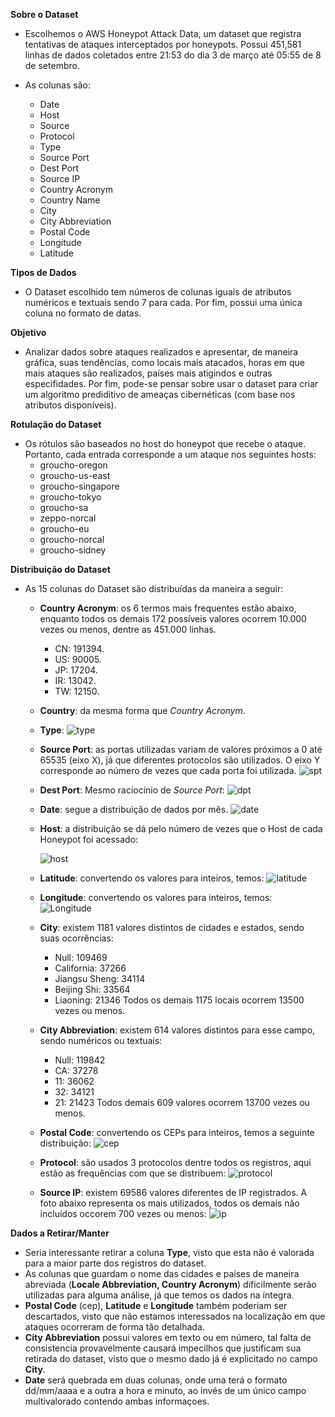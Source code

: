**Sobre o Dataset**
- Escolhemos o AWS Honeypot Attack Data, um dataset que registra tentativas de ataques interceptados por honeypots. Possui 451,581 linhas de dados coletados entre 21:53 do dia 3 de março até 05:55 de 8 de setembro.

- As colunas são:

  - Date
  - Host
  - Source
  - Protocol
  - Type
  - Source Port
  - Dest Port
  - Source IP
  - Country Acronym
  - Country Name
  - City
  - City Abbreviation
  - Postal Code
  - Longitude
  - Latitude


**Tipos de Dados**
- O Dataset escolhido tem números de colunas iguais de atributos numéricos e textuais sendo 7 para cada. Por fim, possui uma única coluna no formato de datas.

**Objetivo**
- Analizar dados sobre ataques realizados e apresentar, de maneira gráfica, suas tendências, como locais mais atacados, horas em que mais ataques são realizados, países mais atigindos e outras especifidades. Por fim, pode-se pensar sobre usar o dataset para criar um algoritmo prediditivo de ameaças cibernéticas (com base nos atributos disponíveis).

**Rotulação do Dataset**
- Os rótulos são baseados no host do honeypot que recebe o ataque. Portanto, cada entrada corresponde a um ataque nos seguintes hosts:
  - groucho-oregon
  - groucho-us-east
  - groucho-singapore
  - groucho-tokyo
  - groucho-sa
  - zeppo-norcal
  - groucho-eu
  - groucho-norcal
  - groucho-sidney


**Distribuição do Dataset**
- As 15 colunas do Dataset são distribuídas da maneira a seguir:
  - **Country Acronym**: os 6 termos mais frequentes estão abaixo, enquanto todos os demais 172 possíveis valores ocorrem 10.000 vezes ou menos, dentre as 451.000 linhas.
    - CN: 191394.
    - US: 90005.
    - JP: 17204.
    - IR: 13042.
    - TW: 12150.
   
  - **Country**: da mesma forma que _Country Acronym_.
  
  - **Type**:
    ![type](https://user-images.githubusercontent.com/71611489/109509697-ef59b100-7a7f-11eb-906a-984661d3297f.png)
  
  - **Source Port**: as portas utilizadas variam de valores próximos a 0 até 65535 (eixo X), já que diferentes protocolos são utilizados. O eixo Y corresponde ao número de vezes que cada porta foi utilizada.
    ![spt](https://user-images.githubusercontent.com/71611489/109510515-ddc4d900-7a80-11eb-8884-a33892182a01.png)
  
  - **Dest Port**: Mesmo racíocínio de _Source Port_:
    ![dpt](https://user-images.githubusercontent.com/71611489/109511006-65aae300-7a81-11eb-98f7-d92f878d2a6c.png)
    
  - **Date**: segue a distribuição de dados por mês.
    ![date](https://user-images.githubusercontent.com/71611489/109512204-9d665a80-7a82-11eb-9283-6ea56344b468.png)
    
  - **Host**: a distribuição se dá pelo número de vezes que o Host de cada Honeypot foi acessado:
 
    ![host](https://user-images.githubusercontent.com/71611489/109512486-e7e7d700-7a82-11eb-90bf-2294b4a4308c.png)
  
  - **Latitude**: convertendo os valores para inteiros, temos:
    ![latitude](https://user-images.githubusercontent.com/71611489/109512857-4745e700-7a83-11eb-9576-943bbca7ce80.png)
    
  - **Longitude**: convertendo os valores para inteiros, temos:
    ![Longitude](https://user-images.githubusercontent.com/71611489/109513151-912ecd00-7a83-11eb-93d5-64d655318a8c.png)

  - **City**: existem 1181 valores distintos de cidades e estados, sendo suas ocorrências:
    - Null: 109469
    - California: 37266
    - Jiangsu Sheng: 34114
    - Beijing Shi: 33564
    - Liaoning: 21346
    Todos os demais 1175 locais ocorrem 13500 vezes ou menos.

  - **City Abbreviation**: existem 614 valores distintos para esse campo, sendo numéricos ou textuais:
    - Null: 119842
    - CA: 37278
    - 11: 36062
    - 32: 34121
    - 21: 21423
    Todos demais 609 valores ocorrem 13700 vezes ou menos.
    
  - **Postal Code**: convertendo os CEPs para inteiros, temos a seguinte distribuição:
    ![cep](https://user-images.githubusercontent.com/71611489/109517232-cb01d280-7a87-11eb-879c-37d0534a4608.png)
    
  - **Protocol**: são usados 3 protocolos dentre todos os registros, aqui estão as frequências com que se distribuem:
    ![protocol](https://user-images.githubusercontent.com/71611489/109515544-f84d8100-7a85-11eb-99e6-c923fc5c8322.png)
    
  - **Source IP**: existem 69586 valores diferentes de IP registrados. A foto abaixo representa os mais utilizados, todos os demais não incluídos occorem 700 vezes ou menos:
    ![ip](https://user-images.githubusercontent.com/71611489/109516433-f3d59800-7a86-11eb-95cc-37eb265eecb0.png)
    

**Dados a Retirar/Manter**
- Seria interessante retirar a coluna **Type**, visto que esta não é valorada para a maior parte dos registros do dataset. 
- As colunas que guardam o nome das cidades e países de maneira abreviada (**Locale Abbreviation, Country Acronym**) dificilmente serão utilizadas para alguma análise, já que temos os dados na íntegra. 
- **Postal Code** (cep), **Latitude** e **Longitude** também poderiam ser descartados, visto que não estamos interessados na localização em que ataques ocorreram de forma tão detalhada.
- **City Abbreviation** possui valores em texto ou em número, tal falta de consistencia provavelmente causará impecilhos que justificam sua retirada do dataset, visto que o mesmo dado já é explicitado no campo **City**.
- **Date** será quebrada em duas colunas, onde uma terá o formato dd/mm/aaaa e a outra a hora e minuto, ao invés de um único campo multivalorado contendo ambas informaçoes.
